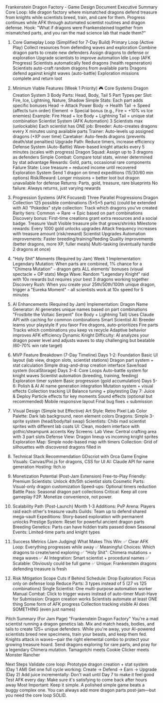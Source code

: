Frankenstein Dragon Factory - Game Design Document
Executive Summary
Core Loop: Idle dragon factory where mismatched dragons defend treasure from knights while scientists breed, train, and care for them. Progress continues while AFK through automated scientist routines and dragon defense.
Hook: "What if dragons were Frankensteined together from mismatched parts, and you ran the mad science lab that made them?"

1. Core Gameplay Loop (Simplified for 7-Day Build)
Primary Loop (Active Play)
Collect resources from defending waves and exploration
Combine dragon parts to create new defenders
Assign dragons to defense or exploration
Upgrade scientists to improve automation
Idle Loop (AFK Progress)
Scientists automatically feed dragons (health regeneration)
Scientists auto-craft random dragons from available parts
Dragons defend against knight waves (auto-battle)
Exploration missions complete and return loot

2. Minimum Viable Features (Week 1 Priority)
🎮 Core Systems
Dragon Creation System
3 Body Parts: Head, Body, Tail
5 Part Types per Slot: Fire, Ice, Lightning, Nature, Shadow
Simple Stats: Each part adds specific bonuses
Head → Attack Power
Body → Health
Tail → Speed (affects turn order)
Element → Special bonus (e.g., Fire = +10% vs Ice enemies)
Example: Fire Head + Ice Body + Lightning Tail = unique stat combination
Scientist System (AFK Automation)
3 Scientists max (unlockable)
Each scientist has ONE job:
Breeder: Auto-creates dragons every X minutes using available parts
Trainer: Auto-levels up assigned dragons (+XP over time)
Caretaker: Auto-feeds dragons (prevents death/stat penalties)
Upgrade Path: Reduce timers, increase efficiency
Defense System (Auto-Battle)
Wave-based knight attacks every 5 minutes (scales with progress)
Dragon Squad: Assign up to 3 dragons as defenders
Simple Combat: Compare total stats, winner determined by stat advantage
Rewards: Gold, parts, occasional rare components
Failure State: Lose treasure = reduced income until recovered
Exploration System
Send 1 dragon on timed expeditions (15/30/60 min options)
Risk/Reward: Longer missions = better loot but dragon unavailable for defense
Returns: Parts, gold, treasure, rare blueprints
No failure: Always returns, just varying rewards

3. Progression Systems (AFK Focused)
Three Parallel Progressions
Dragon Collection
125 possible combinations (5×5×5 parts) (could be extended with AI)
"Pokedex" style collection: Track which dragons you've created
Rarity tiers: Common → Rare → Epic based on part combinations
Discovery bonus: First-time creations grant extra resources and a social badge. 
Treasure Vault
Visible treasure pile that grows/shrinks
Milestone rewards: Every 1000 gold unlocks upgrades
Attack frequency increases with treasure amount (risk/reward)
Scientist Upgrades
Automation improvements:
Faster breeding/training/feeding
Quality improvements (better dragons, more XP, fuller meals)
Multi-tasking (eventually handle 2 dragons at once)

4. "Holy Shit" Moments (Required by Jam)
Week 1 Implementation:
Legendary Mutation: When parts are combined, 1% chance for a "Chimera Mutation" - dragon gets ALL elements' bonuses (visual spectacle + OP stats)
Mega Wave: Random "Legendary Knight" raid with 10x rewards but requires your best 3 dragons working together
Discovery Rush: When you create your 25th/50th/100th unique dragon, trigger a "Eureka Moment" - all scientists work at 10x speed for 5 minutes

5. AI Enhancements (Required by Jam)
Implementation:
Dragon Name Generator: AI generates unique names based on part combinations
"Frostbite the Voltaic Serpent" (Ice Body + Lightning Tail)
Uses Claude API with caching for common combinations
Smart Scientist AI: Breeder learns your playstyle
If you favor Fire dragons, auto-prioritizes Fire parts
Tracks which combinations you keep vs recycle
Adaptive behavior improves AFK efficiency
Dynamic Knight Difficulty: AI analyzes your dragon power level and adjusts waves to stay challenging but beatable (60-70% win rate target)

6. MVP Feature Breakdown (7-Day Timeline)
Days 1-2: Foundation
Basic UI layout (lab view, dragon slots, scientist stations)
Dragon part system + stat calculation
Simple drag-and-drop creation interface
Save/load system (localStorage)
Days 3-4: Core Loops
Auto-battle system for knight waves
Scientist automation (breeding, training, feeding)
Exploration timer system
Basic progression (gold accumulation)
Days 5-6: Polish & AI
AI name generation integration
Mutation system + visual effects
Collection tracking UI
Balance tuning + playtesting
Day 7: Juice & Deploy
Particle effects for key moments
Sound effects (optional but recommended)
Mobile responsive layout
Final bug fixes + submission

7. Visual Design (Simple but Effective)
Art Style: Retro Pixel Lab
Color Palette: Dark lab background, neon element colors
Dragons: Simple 3-sprite system (head/body/tail swap)
Scientists: Chibi mad scientist sprites with different lab coats
UI: Clean, modern interface with gothic/steampunk accents
Key Screens:
Lab View: Central crafting area with 3 part slots
Defense View: Dragon lineup vs incoming knight sprites
Exploration Map: Simple node-based map with timers
Collection: Grid of silhouettes with discovered dragons filled in

8. Technical Stack Recommendation
GDscriot with Orca Game Engine
Visuals: Canvas/Pixi.js for dragons, CSS for UI
AI: Claude API for name generation
Hosting: Itch.io

9. Monetization Potential (Post-Jam Extension)
Free-to-Play Friendly:
Premium Scientists: Unlock 4th/5th scientist slots
Cosmetic Parts: Visual-only dragon customization
Speed-ups: Optional timers reduction
Battle Pass: Seasonal dragon part collections
Critical: Keep all core gameplay F2P. Monetize convenience, not power.

10. Scalability Path (Post-Launch)
Month 1-3 Additions:
PvP Arena: Players raid each other's treasure vaults
Guilds: Team up to defend shared mega-vault
Expeditions: Story-based exploration with permanent unlocks
Prestige System: Reset for powerful ancient dragon parts
Breeding Genetics: Parts can have hidden traits passed down
Seasonal Events: Limited-time parts and knight types

11. Success Metrics (Jam Judging)
What Makes This Win:
✅ Clear AFK Loop: Everything progresses while away
 ✅ Meaningful Choices: Which dragons to create/send exploring
 ✅ "Holy Shit": Chimera mutations + mega waves
 ✅ AI Integration: Smart scientist + procedural names
 ✅ Scalable: Obviously could be full game
 ✅ Unique: Frankenstein dragons defending treasure is fresh

12. Risk Mitigation
Scope Cuts if Behind Schedule:
Drop Exploration: Focus only on defense loop
Reduce Parts: 3 types instead of 5 (27 vs 125 combinations)
Single Scientist: One multi-purpose automation worker
Manual Combat: Click to trigger waves instead of auto-timer
Must-Have for Submission:
Dragon creation works
Scientists automate at least ONE thing
Some form of AFK progress
Collection tracking visible
AI does SOMETHING (even just names)

Pitch Summary (For Jam Page)
"Frankenstein Dragon Factory"
You're a mad scientist running a dragon genetics lab. Mix and match heads, bodies, and tails to create 125+ unique defenders. While you're away, your AI-powered scientists breed new specimens, train your beasts, and keep them fed. Knights attack in waves—pair the right elemental combo to protect your growing treasure hoard. Send dragons exploring for rare parts, and pray for a legendary Chimera mutation.
Tamagotchi meets Cookie Clicker meets Monster Rancher

Next Steps
Validate core loop: Prototype dragon creation + stat system (Day 1 AM)
Get one full cycle working: Create → Defend → Earn → Upgrade (Day 2)
Add juice incrementally: Don't wait until Day 7 to make it feel good
Test AFK every day: Make sure it's satisfying to come back after hours away
Most Important: Keep it simple. A polished simple game beats a buggy complex one. You can always add more dragon parts post-jam—but you need the core loop SOLID.

